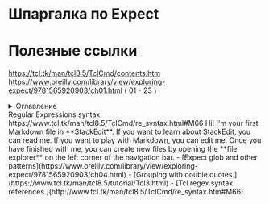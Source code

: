 # Шпаргалка по Expect

# Полезные ссылки
https://tcl.tk/man/tcl8.5/TclCmd/contents.htm
https://www.oreilly.com/library/view/exploring-expect/9781565920903/ch01.html ( 01 - 23 )
<details>
  <summary>Оглавление</summary>
1  Introduction - What Is Expect?
2  Tcl - Introduction And Overview
3  Getting Started With Expect
4  Glob Patterns And Other Basics
5  Regular Expressions
6  Patterns, Actions, And Limits
7  Debugging Patterns And Controlling Output 
8  Handling A Process And A User
9  The Expect Program
10 Handling Multiple Processes
11 Handling Multiple Processes Simultaneously
12 Send
13 Spawn
14 Signals
15 Interact
16 Interacting With Multiple Processes
17 Background Processing
18 Debugging Scripts
19 Expect + Tk = Expectk
20 Extended Examples
21 Expect, C, And C++
22 Expect As Just Another Tcl Extension 
23 Miscellaneous
</details>
Regular Expressions syntax
https://www.tcl.tk/man/tcl8.5/TclCmd/re_syntax.html#M66
Hi! I'm your first Markdown file in **StackEdit**. If you want to learn about StackEdit, you can read me. If you want to play with Markdown, you can edit me. Once you have finished with me, you can create new files by opening the **file explorer** on the left corner of the navigation bar.
-   [Expect glob and other patterns](https://www.oreilly.com/library/view/exploring-expect/9781565920903/ch04.html)
-  [Grouping with double quotes.](https://www.tcl.tk/man/tcl8.5/tutorial/Tcl3.html)
-  [Tcl regex syntax references.](http://www.tcl.tk/man/tcl8.5/TclCmd/re_syntax.htm#M66)
